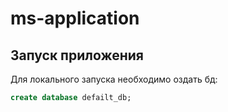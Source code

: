 # ms-application

## Запуск приложения
Для локального запуска необходимо оздать бд:
```sql
create database defailt_db;
```